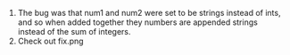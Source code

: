 1. The bug was that num1 and num2 were set to be strings instead of ints, and so when added together they numbers are appended strings instead of the sum of integers.  
2. Check out fix.png
